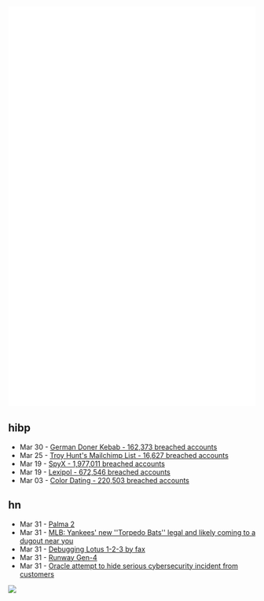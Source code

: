 ![Metrics](https://raw.githubusercontent.com/phixion/phixion/master/metrics.svg)

## hibp

<!--
for https://github.com/phixion/phixion/blob/main/.github/workflows/feeds.yml
-->
<!--START_SECTION:haveibeenpwnd-->
- Mar 30 - [German Doner Kebab - 162,373 breached accounts](https://haveibeenpwned.com/PwnedWebsites#GermanDonerKebab)
- Mar 25 - [Troy Hunt's Mailchimp List - 16,627 breached accounts](https://haveibeenpwned.com/PwnedWebsites#TroyHuntMailchimpList)
- Mar 19 - [SpyX - 1,977,011 breached accounts](https://haveibeenpwned.com/PwnedWebsites#SpyX)
- Mar 19 - [Lexipol - 672,546 breached accounts](https://haveibeenpwned.com/PwnedWebsites#Lexipol)
- Mar 03 - [Color Dating - 220,503 breached accounts](https://haveibeenpwned.com/PwnedWebsites#ColorDating)
<!--END_SECTION:haveibeenpwnd-->

## hn

<!--
for https://github.com/phixion/phixion/blob/main/.github/workflows/feeds.yml
-->
<!--START_SECTION:hn-->
- Mar 31 - [Palma 2](https://shop.boox.com/products/palma2)
- Mar 31 - [MLB: Yankees' new ''Torpedo Bats'' legal and likely coming to a dugout near you](https://thelibertyline.com/2025/03/30/yankees-new-torpedo-bat/)
- Mar 31 - [Debugging Lotus 1-2-3 by fax](https://blog.jgc.org/2025/03/debugging-lotus-1-2-3-by-fax.html)
- Mar 31 - [Runway Gen-4](https://runwayml.com/research/introducing-runway-gen-4)
- Mar 31 - [Oracle attempt to hide serious cybersecurity incident from customers](https://doublepulsar.com/oracle-attempt-to-hide-serious-cybersecurity-incident-from-customers-in-oracle-saas-service-9231c8daff4a)
<!--END_SECTION:hn-->

<!--
for https://yhype.me
-->
![](https://hit.yhype.me/github/profile?user_id=13013670)

